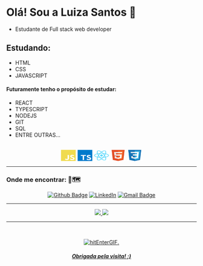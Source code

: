 # Olá! Sou a Luiza Santos 👋

- Estudante de Full stack web developer


## Estudando:

- HTML
- CSS
- JAVASCRIPT

#### Futuramente tenho o propósito de estudar:

- REACT
- TYPESCRIPT
- NODEJS
- GIT
- SQL
- ENTRE OUTRAS...


<!-- ÍCONES LINGUAGENS -->

<div align="center" style="display: inline_block"><br>
  <img align="center" alt="Luiza-Js" height="30" width="40" src="https://raw.githubusercontent.com/devicons/devicon/master/icons/javascript/javascript-plain.svg" target= "blanq">
  <img align="center" alt="Luiza-Ts" height="30" width="40" src="https://raw.githubusercontent.com/devicons/devicon/master/icons/typescript/typescript-plain.svg">
  <img align="center" alt="Luiza-React" height="30" width="40" src="https://raw.githubusercontent.com/devicons/devicon/master/icons/react/react-original.svg">
  <img align="center" alt="Luiza-HTML" height="30" width="40" src="https://raw.githubusercontent.com/devicons/devicon/master/icons/html5/html5-original.svg">
  <img align="center" alt="Luiza-CSS" height="30" width="40" src="https://raw.githubusercontent.com/devicons/devicon/master/icons/css3/css3-original.svg">
 </div>

<hr>

### Onde me encontrar: 🧭🗺️

<div align="center"> 

[![Github Badge](https://img.shields.io/badge/-Github-000?style=flat-square&logo=Github&logoColor=white&link=https://github.com/LuizaGaltren)](https://github.com/LuizaGaltren)
[![LinkedIn](https://img.shields.io/badge/LinkedIn-000?style=for-the-badge&logo=linkedin&logoColor=0E76A8)](www.linkedin.com/in/luizasantosdev)
[![Gmail Badge](https://img.shields.io/badge/-Gmail-c14438?style=flat-square&logo=Gmail&logoColor=white&link=luizasants10@gmail.com)](mailto:luizasants10@gmail.com)

</div>

<hr>

<div align="center">
  <a href="https://github.com/LuizaGaltren">
  <img height="150em" src="https://github-readme-stats.vercel.app/api?username=LuizaGaltren&show_icons=true&theme=tokyonight&include_all_commits=true&count_private=true"/>
  <img height="150em" src="https://github-readme-stats.vercel.app/api/top-langs/?username=LuizaGaltren&layout=compact&langs_count=7&theme=tokyonight"/>
</div>
  
  <hr>
  
<!-- CONTADORES  -->
  
 <!-- <div align="center">
   
 [![Luiza]( https://img.shields.io/github/followers/LuizaGaltren?label=follow&style=social)]([https://github.com/LuizaGaltren](https://github.com/LuizaGaltren)) <img src="https://komarev.com/ghpvc/?username=LuizaGaltren&label=Profile%20views&color=373aff&style=flat" alt="Luiza Santos"/> 
 
 </div>
  -->
  <br>
  
<!--   GIF E AGRADECIMENTO   -->
  
 <div align="center">
   
![hitEnterGIF](https://user-images.githubusercontent.com/116320545/209041561-c9203ab5-94c7-4728-bfc2-fdba1421706c.gif).

   
   ##### Obrigada pela visita! ;)
 </div>
